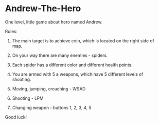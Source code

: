 # Andrew-The-Hero
One level, little game about hero named Andrew.

Rules:

1. The main target is to achieve coin, which is located on the right side of map.

2. On your way there are many enemies - spiders.

3. Each spider has a different color and different health points.

4. You are armed with 5 a weapons, which have 5 different levels of shooting. 

5. Moving, jumping, crouching - WSAD

6. Shooting - LPM

7. Changing weapon - buttons 1, 2, 3, 4, 5

Good luck!
